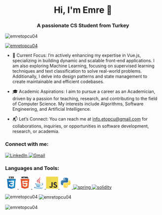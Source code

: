 <h1 align="center">Hi, I'm Emre 👋</h1>
<h3 align="center">A passionate CS Student from Turkey</h3>

<p align="left"> <img src="https://komarev.com/ghpvc/?username=emretopcu04&label=Profile%20views&color=0e75b6&style=flat" alt="emretopcu04" /> </p>

<p align="left"> <a href="https://github.com/ryo-ma/github-profile-trophy"><img src="https://github-profile-trophy.vercel.app/?username=emretopcu04" alt="emretopcu04" /></a> </p>

- 🌟 Current Focus: I’m actively enhancing my expertise in Vue.js, specializing in building dynamic and scalable front-end applications. I am also exploring Machine Learning, focusing on supervised learning techniques and text classification to solve real-world problems. Additionally, I delve into design patterns and state management to create maintainable and efficient codebases.

- 🎓 Academic Aspirations: I aim to pursue a career as an Academician, driven by a passion for teaching, research, and contributing to the field of Computer Science. My interests include Algorithms, Software Engineering, and Artificial Intelligence.

- 📬 Let’s Connect: You can reach me at info.etopcu@gmail.com for collaborations, inquiries, or opportunities in software development, research, or academia.

<h3 align="left">Connect with me:</h3>
<p align="left">
  <a href="https://www.linkedin.com/in/emre-topcu04/" target="_blank">
    <img src="https://img.icons8.com/fluency/48/000000/linkedin.png" alt="LinkedIn" style="vertical-align: middle;">
  </a>
  <a href="mailto:info.etopcu@gmail.com" target="_blank">
    <img src="https://img.icons8.com/fluency/48/000000/gmail-new.png" alt="Gmail" style="vertical-align: middle;">
  </a>
</p>
  



<h3 align="left">Languages and Tools:</h3>
<p align="left"> <a href="https://www.w3schools.com/css/" target="_blank" rel="noreferrer"> <img src="https://raw.githubusercontent.com/devicons/devicon/master/icons/css3/css3-original-wordmark.svg" alt="css3" width="40" height="40"/> </a> <a href="https://www.w3.org/html/" target="_blank" rel="noreferrer"> <img src="https://raw.githubusercontent.com/devicons/devicon/master/icons/html5/html5-original-wordmark.svg" alt="html5" width="40" height="40"/> </a> <a href="https://www.java.com" target="_blank" rel="noreferrer"> <img src="https://raw.githubusercontent.com/devicons/devicon/master/icons/java/java-original.svg" alt="java" width="40" height="40"/> </a> <a href="https://developer.mozilla.org/en-US/docs/Web/JavaScript" target="_blank" rel="noreferrer"> <img src="https://raw.githubusercontent.com/devicons/devicon/master/icons/javascript/javascript-original.svg" alt="javascript" width="40" height="40"/> </a> <a href="https://www.python.org" target="_blank" rel="noreferrer"> <img src="https://raw.githubusercontent.com/devicons/devicon/master/icons/python/python-original.svg" alt="python" width="40" height="40"/> </a> <a href="https://spring.io/" target="_blank" rel="noreferrer"> <img src="https://www.vectorlogo.zone/logos/springio/springio-icon.svg" alt="spring" width="40" height="40"/> </a> <a href="https://soliditylang.org" target="_blank" rel="noreferrer"> <img src="https://cdn.worldvectorlogo.com/logos/solidity.svg" alt="solidity" width="40" height="40"/> </a> </p>

<p><img align="left" src="https://github-readme-stats.vercel.app/api/top-langs?username=emretopcu04&show_icons=true&locale=en&layout=compact" alt="emretopcu04" /></p>

<p>&nbsp;<img align="center" src="https://github-readme-stats.vercel.app/api?username=emretopcu04&show_icons=true&locale=en" alt="emretopcu04" /></p>

<p><img align="center" src="https://github-readme-streak-stats.herokuapp.com/?user=emretopcu04&" alt="emretopcu04" /></p>
